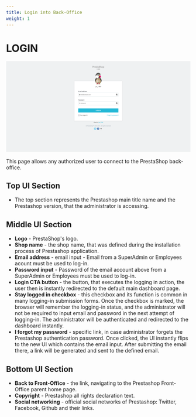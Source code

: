 ```yaml
---
title: Login into Back-Office
weight: 1
---
```

# LOGIN

![Login UI](static/login.png)

This page allows any authorized user to connect to the PrestaShop back-office. 

## Top UI Section

- The top section represents the Prestashop main title name and the Prestashop version, that the administrator is accessing.

## Middle UI Section

- **Logo** - PrestaShop's logo.
- **Shop name** - the shop name, that was defined during the installation process of Prestashop application.
- **Email address** - email input - Email from a SuperAdmin or Employees acount must be used to log-in. 
- **Password input** -  Password of the email account above from a SuperAdmin or Employees must be used to log-in. 
- **Login CTA button** - the button, that executes the logging in action, the user then is instantly redirected to the default main dashboard page.
- **Stay logged in checkbox** - this checkbox and its function is common in many logging-in submission forms. Once the checkbox is marked, the browser will remember the logging-in status, and the administrator will not be required to input email and password in the next attempt of logging-in. The administrator will be authenticated and redirected to the dashboard instantly.
- **I forgot my password** - specific link, in case administrator forgets the Prestashop authentication password. Once clicked, the UI instantly flips to the new UI which contains the email input. After submitting the email there, a link will be generated and sent to the defined email.

## Bottom UI Section

- **Back to Front-Office** - the link, navigating to the Prestashop Front-Office parent home page.
- **Copyright** - Prestashop all rights declaration text.
- **Social networking** - official social networks of Prestashop: Twitter, Facebook, Github and their links.
